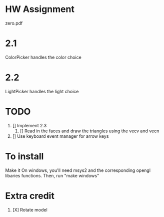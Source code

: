 # HW Assignment
zero.pdf

# 2.1
ColorPicker handles the color choice

# 2.2 
LightPicker handles the light choice


# TODO
1. [] Implement 2.3
    1. [] Read in the faces and draw the triangles using the vecv and vecn
2. [] Use keyboard event manager for arrow keys

# To install
Make it
On windows, you'll need msys2 and the corresponding opengl libaries functions. Then, run "make windows"

# Extra credit
1. [X] Rotate model

